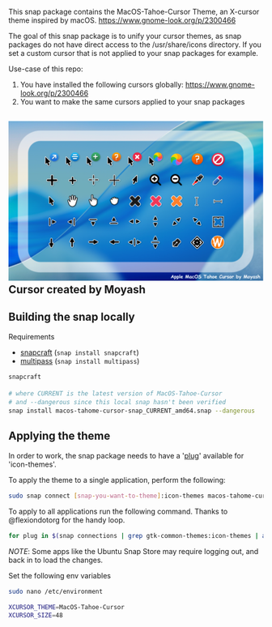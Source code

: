 This snap package contains the MacOS-Tahoe-Cursor Theme, an X-cursor theme inspired by macOS.
https://www.gnome-look.org/p/2300466

The goal of this snap package is to unify your cursor themes, as snap packages do not have direct access to the /usr/share/icons directory. If you set a custom cursor that is not applied to your snap packages for example.

Use-case of this repo:
1. You have installed the following cursors globally: https://www.gnome-look.org/p/2300466
2. You want to make the same cursors applied to your snap packages


![1](readme-resources/1.png)
Cursor created by Moyash
---

## Building the snap locally

Requirements
* [snapcraft](https://snapcraft.io/snapcraft) (```snap install snapcraft```)
* [multipass](https://snapcraft.io/multipass) (```snap install multipass```)

```sh
snapcraft

# where CURRENT is the latest version of MacOS-Tahoe-Cursor
# and --dangerous since this local snap hasn't been verified
snap install macos-tahome-cursor-snap_CURRENT_amd64.snap --dangerous

```

## Applying the theme

In order to work, the snap package needs to have a '[plug](https://ubuntu.com/blog/a-guide-to-snap-permissions-and-interfaces)' 
available for 'icon-themes'.

To apply the theme to a single application, perform the following:

```bash
sudo snap connect [snap-you-want-to-theme]:icon-themes macos-tahome-cursor-snap:icon-themes
```

To apply to all applications run the following command. Thanks to @flexiondotorg for the handy loop.

```bash
for plug in $(snap connections | grep gtk-common-themes:icon-themes | awk '{print $2}'); do sudo snap connect ${plug} macos-tahome-cursor-snap:icon-themes; done
```

*NOTE*: Some apps like the Ubuntu Snap Store may require logging out, and back in to load the changes.


Set the following env variables

```bash
sudo nano /etc/environment
```

```bash
XCURSOR_THEME=MacOS-Tahoe-Cursor
XCURSOR_SIZE=48
```


